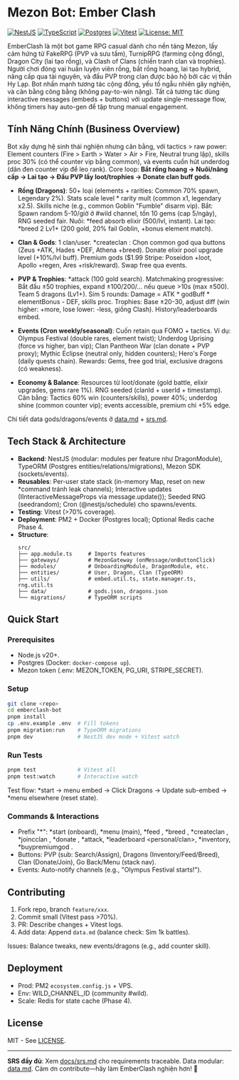 # Mezon Bot: Ember Clash

[![NestJS](https://img.shields.io/badge/NestJS-^10.0-red)](https://nestjs.com/) [![TypeScript](https://img.shields.io/badge/TypeScript-^5.0-blue)](https://www.typescriptlang.org/) [![Postgres](https://img.shields.io/badge/Postgres-^15-green)](https://www.postgresql.org/) [![Vitest](https://img.shields.io/badge/Vitest-^2.0-yellow)](https://vitest.dev/) [![License: MIT](https://img.shields.io/badge/License-MIT-purple)](LICENSE)

EmberClash là một bot game RPG casual dành cho nền tảng Mezon, lấy cảm hứng từ FakeRPG (PVP và sưu tầm), TurnipRPG (farming cộng đồng), Dragon City (lai tạo rồng), và Clash of Clans (chiến tranh clan và trophies). Người chơi đóng vai huấn luyện viên rồng, bắt rồng hoang, lai tạo hybrid, nâng cấp qua tài nguyên, và đấu PVP trong clan được bảo hộ bởi các vị thần Hy Lạp. Bot nhấn mạnh tương tác cộng đồng, yếu tố ngẫu nhiên gây nghiện, và cân bằng công bằng (không pay-to-win nặng). Tất cả tương tác dùng interactive messages (embeds + buttons) với update single-message flow, không timers hay auto-gen để tập trung manual engagement.

## Tính Năng Chính (Business Overview)
Bot xây dựng hệ sinh thái nghiện nhưng cân bằng, với tactics > raw power: Element counters (Fire > Earth > Water > Air > Fire, Neutral trung lập), skills proc 30% (có thể counter vip bằng common), và events cuốn hút underdog (dân đen counter vip để leo rank). Core loop: **Bắt rồng hoang → Nuôi/nâng cấp → Lai tạo → Đấu PVP lấy loot/trophies → Donate clan buff gods**. 

- **Rồng (Dragons)**: 50+ loại (elements + rarities: Common 70% spawn, Legendary 2%). Stats scale level * rarity mult (common x1, legendary x2.5). Skills niche (e.g., common Goblin "Fumble" disarm vip). Bắt: Spawn random 5-10/giờ ở #wild channel, tốn 10 gems (cap 5/ngày), RNG seeded fair. Nuôi: *feed absorb elixir (500/lvl, instant). Lai tạo: *breed 2 Lv1+ (200 gold, 20% fail Goblin, +bonus element match).
  
- **Clan & Gods**: 1 clan/user. *createclan <name>: Chọn common god qua buttons (Zeus +ATK, Hades +DEF, Athena +breed). Donate elixir pool upgrade level (+10%/lvl buff). Premium gods ($1.99 Stripe: Poseidon +loot, Apollo +regen, Ares +risk/reward). Swap free qua events.

- **PVP & Trophies**: *attack (100 gold search). Matchmaking progressive: Bắt đầu ±50 trophies, expand ±100/200/... nếu queue >10s (max ±500). Team 5 dragons (Lv1+). Sim 5 rounds: Damage = ATK * godBuff * elementBonus - DEF, skills proc. Trophies: Base ±20-30, adjust diff (win higher: +more, lose lower: -less, giống Clash). History/leaderboards embed.

- **Events (Cron weekly/seasonal)**: Cuốn retain qua FOMO + tactics. Ví dụ: Olympus Festival (double rares, element twist); Underdog Uprising (force vs higher, ban vip); Clan Pantheon War (clan donate + PVP proxy); Mythic Eclipse (neutral only, hidden counters); Hero's Forge (daily quests chain). Rewards: Gems, free god trial, exclusive dragons (có weakness).

- **Economy & Balance**: Resources từ loot/donate (gold battle, elixir upgrades, gems rare 1%). RNG seeded (clanId + userId + timestamp). Cân bằng: Tactics 60% win (counters/skills), power 40%; underdog shine (common counter vip); events accessible, premium chỉ +5% edge.

Chi tiết data gods/dragons/events ở [data.md](docs/data.md) + [srs.md](docs/srs.md).

## Tech Stack & Architecture
- **Backend**: NestJS (modular: modules per feature như DragonModule), TypeORM (Postgres entities/relations/migrations), Mezon SDK (sockets/events).
- **Reusables**: Per-user state stack (in-memory Map, reset on new *command tránh leak channels); Interactive updates (IInteractiveMessageProps via message.update()); Seeded RNG (seedrandom); Cron (@nestjs/schedule) cho spawns/events.
- **Testing**: Vitest (>70% coverage).
- **Deployment**: PM2 + Docker (Postgres local); Optional Redis cache Phase 4.
- **Structure**:
  ```
  src/
  ├── app.module.ts     # Imports features
  ├── gateways/         # MezonGateway (onMessage/onButtonClick)
  ├── modules/          # OnboardingModule, DragonModule, etc.
  ├── entities/         # User, Dragon, Clan (TypeORM)
  ├── utils/            # embed.util.ts, state.manager.ts, rng.util.ts
  ├── data/             # gods.json, dragons.json
  └── migrations/       # TypeORM scripts
  ```

## Quick Start
### Prerequisites
- Node.js v20+.
- Postgres (Docker: `docker-compose up`).
- Mezon token (.env: MEZON_TOKEN, PG_URI, STRIPE_SECRET).

### Setup
```bash
git clone <repo>
cd emberclash-bot
pnpm install
cp .env.example .env  # Fill tokens
pnpm migration:run    # TypeORM migrations
pnpm dev              # NestJS dev mode + Vitest watch
```

### Run Tests
```bash
pnpm test             # Vitest all
pnpm test:watch       # Interactive watch
```

Test flow: *start → menu embed → Click Dragons → Update sub-embed → *menu elsewhere (reset state).

### Commands & Interactions
- Prefix "*": *start (onboard), *menu (main), *feed <id> <amt>, *breed <d1> <d2>, *createclan <name>, *joincclan <id>, *donate <amt>, *attack, *leaderboard <personal/clan>, *inventory, *buypremiumgod <god>.
- Buttons: PVP (sub: Search/Assign), Dragons (Inventory/Feed/Breed), Clan (Donate/Join), Go Back/Menu (stack nav).
- Events: Auto-notify channels (e.g., "Olympus Festival starts!").

## Contributing
1. Fork repo, branch `feature/xxx`.
2. Commit small (Vitest pass >70%).
3. PR: Describe changes + Vitest logs.
4. Add data: Append `data.md` (balance check: Sim 1k battles).

Issues: Balance tweaks, new events/dragons (e.g., add counter skill).

## Deployment
- Prod: PM2 `ecosystem.config.js` + VPS.
- Env: WILD_CHANNEL_ID (community #wild).
- Scale: Redis for state cache (Phase 4).

## License
MIT - See [LICENSE](LICENSE).

---

**SRS đầy đủ**: Xem [docs/srs.md](docs/srs.md) cho requirements traceable. Data modular: [data.md](data/gods.json). Cảm ơn contribute—hãy làm EmberClash nghiện hơn! 🚀